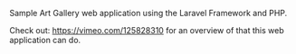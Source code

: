 Sample Art Gallery web application using the Laravel Framework and PHP. 

Check out: https://vimeo.com/125828310 for an overview of that this web application can do. 
